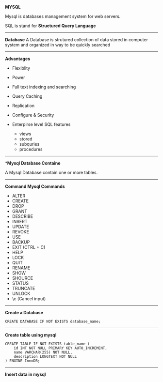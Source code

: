 **MYSQL**

Mysql is databases management system for web servers. 

SQL is stand for **Structured Query Language**

___

**Database**
A Database is strutured collection of data stored in computer system and organized in way to be quickly searched
___

**Advantages**

- Flexiblity 
- Power
- Full text indexing and searching
- Query Caching 
- Replication
- Configure & Security 
- Enterpirse level SQL features
    
    * views
    * stored
    * subquries
    * procedures
___


***Mysql Database Containe**

A Mysql Database contain one or more tables.
___

**Command Mysql Commands**
- ALTER
- CREATE
- DROP
- GRANT
- DESCRIBE
- INSERT
- UPDATE
- REVOKE
- USE
- BACKUP
- EXIT (CTRL + C)
- HELP
- LOCK
- QUIT
- RENAME
- SHOW
- SHOURCE
- STATUS
- TRUNCATE
- UNLOCK
- \c (Cancel input)
  
---
 
**Create a Database**

```
CREATE DATABASE IF NOT EXISTS database_name;
```
---

**Create table using mysql**

```
CREATE TABLE IF NOT EXISTS table_name (
    id INT NOT NULL PRIMARY KEY AUTO_INCREMENT,
    name VARCHAR(255) NOT NULL,
    description LONGTEXT NOT NULL
) ENGINE InnoDB;
```
---

**Insert data in mysql**

